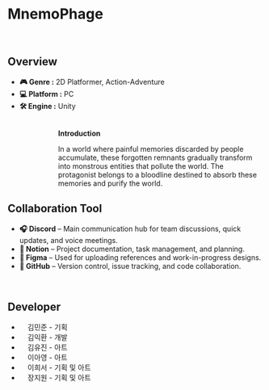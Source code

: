 <!-- 프로젝트 개요, 팀원 및 역할, 작업 과정 -->

<!-- 이름 -->
<h1>MnemoPhage</h1>
<br>

<h2>Overview</h2>
<ul>
  <li><strong>🎮 Genre :</strong> 2D Platformer, Action-Adventure</li>
  <li><strong>💻 Platform :</strong> PC</li>
  <li><strong>🛠 Engine :</strong> Unity</li>
</ul>
<br>

<div style="margin-left: 100px;">
  <strong>Introduction</strong>
  <p>In a world where painful memories discarded by people accumulate, these forgotten remnants gradually transform into monstrous entities that pollute the world. 
  The protagonist belongs to a bloodline destined to absorb these memories and purify the world.</p>
</div>

<h2>Collaboration Tool</h2>
<ul>
  <li><strong>🎧 Discord</strong> – Main communication hub for team discussions, quick updates, and voice meetings.</li>
  <li><strong>📝 Notion</strong> – Project documentation, task management, and planning.</li>
  <li><strong>🎨 Figma</strong> – Used for uploading references and work-in-progress designs.</li>
  <li><strong>🐙 GitHub</strong> – Version control, issue tracking, and code collaboration.</li>
</ul>

<br>

<h2>Developer</h2>
<ul>
  <li>&nbsp;&nbsp;&nbsp;&nbsp;김민준 - 기획</li>
  <li>&nbsp;&nbsp;&nbsp;&nbsp;김익환 - 개발</li>
  <li>&nbsp;&nbsp;&nbsp;&nbsp;김유진 - 아트</li>
  <li>&nbsp;&nbsp;&nbsp;&nbsp;이아영 - 아트</li>
  <li>&nbsp;&nbsp;&nbsp;&nbsp;이희서 - 기획 및 아트</li>
  <li>&nbsp;&nbsp;&nbsp;&nbsp;장지원 - 기획 및 아트</li>
</ul>
